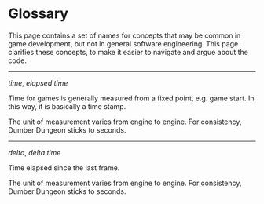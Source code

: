 # Glossary

This page contains a set of names for concepts that may be common in game
development, but not in general software engineering. This page clarifies these
concepts, to make it easier to navigate and argue about the code.

---

*time*, *elapsed time*

Time for games is generally measured from a fixed point, e.g. game start. In
this way, it is basically a time stamp.

The unit of measurement varies from engine to engine. For consistency, Dumber
Dungeon sticks to seconds.

---

*delta*, *delta time*

Time elapsed since the last frame.

The unit of measurement varies from engine to engine. For consistency, Dumber
Dungeon sticks to seconds.


